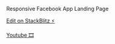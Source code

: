 Responsive Facebook App Landing Page

[Edit on StackBlitz ⚡️](https://stackblitz.com/edit/responsive-facebook-app-landing-page)

[Youtube 🎞](https://www.youtube.com/watch?v=ciP_rYTM2Uc&ab_channel=OnlineTutorials)
